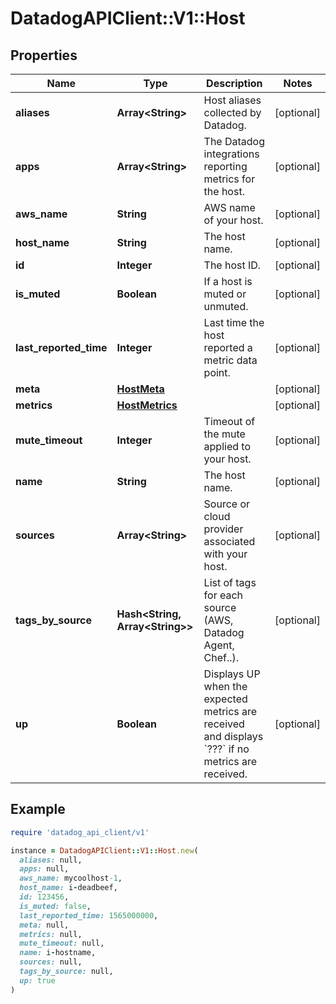 # DatadogAPIClient::V1::Host

## Properties

| Name                   | Type                                        | Description                                                                                                 | Notes      |
| ---------------------- | ------------------------------------------- | ----------------------------------------------------------------------------------------------------------- | ---------- |
| **aliases**            | **Array&lt;String&gt;**                     | Host aliases collected by Datadog.                                                                          | [optional] |
| **apps**               | **Array&lt;String&gt;**                     | The Datadog integrations reporting metrics for the host.                                                    | [optional] |
| **aws_name**           | **String**                                  | AWS name of your host.                                                                                      | [optional] |
| **host_name**          | **String**                                  | The host name.                                                                                              | [optional] |
| **id**                 | **Integer**                                 | The host ID.                                                                                                | [optional] |
| **is_muted**           | **Boolean**                                 | If a host is muted or unmuted.                                                                              | [optional] |
| **last_reported_time** | **Integer**                                 | Last time the host reported a metric data point.                                                            | [optional] |
| **meta**               | [**HostMeta**](HostMeta.md)                 |                                                                                                             | [optional] |
| **metrics**            | [**HostMetrics**](HostMetrics.md)           |                                                                                                             | [optional] |
| **mute_timeout**       | **Integer**                                 | Timeout of the mute applied to your host.                                                                   | [optional] |
| **name**               | **String**                                  | The host name.                                                                                              | [optional] |
| **sources**            | **Array&lt;String&gt;**                     | Source or cloud provider associated with your host.                                                         | [optional] |
| **tags_by_source**     | **Hash&lt;String, Array&lt;String&gt;&gt;** | List of tags for each source (AWS, Datadog Agent, Chef..).                                                  | [optional] |
| **up**                 | **Boolean**                                 | Displays UP when the expected metrics are received and displays &#x60;???&#x60; if no metrics are received. | [optional] |

## Example

```ruby
require 'datadog_api_client/v1'

instance = DatadogAPIClient::V1::Host.new(
  aliases: null,
  apps: null,
  aws_name: mycoolhost-1,
  host_name: i-deadbeef,
  id: 123456,
  is_muted: false,
  last_reported_time: 1565000000,
  meta: null,
  metrics: null,
  mute_timeout: null,
  name: i-hostname,
  sources: null,
  tags_by_source: null,
  up: true
)
```
